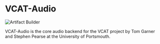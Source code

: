 # VCAT-Audio
![Artifact Builder](https://github.com/spearse/VCAT-Audio/workflows/Artifact%20Builder/badge.svg?branch=master)

VCAT-Audio is the core audio backend for the VCAT project by Tom Garner and Stephen Pearse at the University of Portsmouth.
